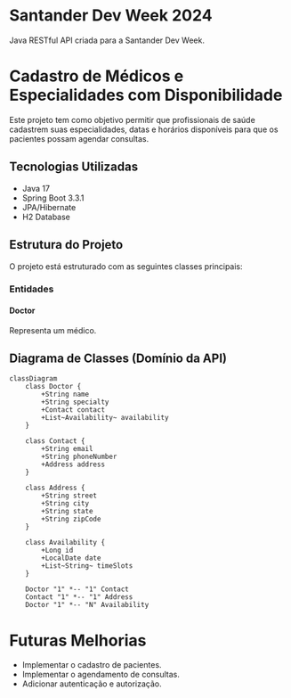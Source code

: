 # Santander Dev Week 2024

Java RESTful API criada para a Santander Dev Week.

# Cadastro de Médicos e Especialidades com Disponibilidade

Este projeto tem como objetivo permitir que profissionais de saúde cadastrem suas especialidades, datas e horários disponíveis para que os pacientes possam agendar consultas.

## Tecnologias Utilizadas

- Java 17
- Spring Boot 3.3.1
- JPA/Hibernate
- H2 Database

## Estrutura do Projeto

O projeto está estruturado com as seguintes classes principais:

### Entidades

#### Doctor

Representa um médico.

## Diagrama de Classes (Domínio da API)

```mermaid
classDiagram
    class Doctor {       
        +String name
        +String specialty
        +Contact contact
        +List~Availability~ availability
    }

    class Contact {
        +String email
        +String phoneNumber
        +Address address
    }

    class Address {
        +String street
        +String city
        +String state
        +String zipCode
    }

    class Availability {
        +Long id
        +LocalDate date
        +List~String~ timeSlots
    }
    
    Doctor "1" *-- "1" Contact
    Contact "1" *-- "1" Address
    Doctor "1" *-- "N" Availability   

```
# Futuras Melhorias
- Implementar o cadastro de pacientes.
- Implementar o agendamento de consultas.
- Adicionar autenticação e autorização.
